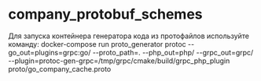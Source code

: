 # company_protobuf_schemes

Для запуска контейнера генератора кода из протофайлов используйте команду:
docker-compose run proto_generator protoc --go_out=plugins=grpc:go/ --proto_path=. --php_out=php/ --grpc_out=grpc/ --plugin=protoc-gen-grpc=/tmp/grpc/cmake/build/grpc_php_plugin proto/go_company_cache.proto